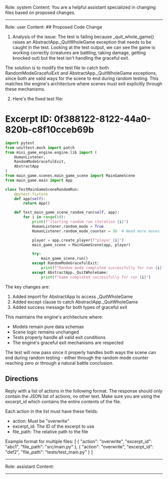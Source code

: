 Role: system
Content: You are a helpful assistant specialized in changing files based on proposed changes.
__________________
Role: user
Content: ## Proposed Code Change
1. Analysis of the issue:
The test is failing because _quit_whole_game() raises an AbstractApp._QuitWholeGame exception that needs to be caught in the test. Looking at the test output, we can see the game is working correctly (creatures are battling, taking damage, getting knocked out) but the test isn't handling the graceful exit.

The solution is to modify the test file to catch both RandomModeGracefulExit and AbstractApp._QuitWholeGame exceptions, since both are valid ways for the scene to end during random testing. This matches the engine's architecture where scenes must exit explicitly through these mechanisms.

2. Here's the fixed test file:

# Excerpt ID: 0f388122-8122-44a0-820b-c8f10cceb69b
```python main_game/tests/test_main_game_scene.py
import pytest
from unittest.mock import patch
from mini_game_engine.engine.lib import (
    HumanListener, 
    RandomModeGracefulExit,
    AbstractApp
)
from main_game.scenes.main_game_scene import MainGameScene
from main_game.main import App

class TestMainGameSceneRandomRun:
    @pytest.fixture
    def app(self):
        return App()

    def test_main_game_scene_random_run(self, app):
        for i in range(10):
            print(f"starting random run iteration {i}")
            HumanListener.random_mode = True
            HumanListener.random_mode_counter = 30  # Need more moves for complex battle scene

            player = app.create_player(f"player_{i}")
            main_game_scene = MainGameScene(app, player)

            try:
                main_game_scene.run()
            except RandomModeGracefulExit:
                print(f"Random mode completed successfully for run {i}")
            except AbstractApp._QuitWholeGame:
                print(f"Game completed successfully for run {i}")
```

The key changes are:
1. Added import for AbstractApp to access _QuitWholeGame
2. Added except clause to catch AbstractApp._QuitWholeGame
3. Added success message for both types of graceful exit

This maintains the engine's architecture where:
- Models remain pure data schemas
- Scene logic remains unchanged
- Tests properly handle all valid exit conditions
- The engine's graceful exit mechanisms are respected

The test will now pass since it properly handles both ways the scene can end during random testing - either through the random mode counter reaching zero or through a natural battle conclusion.

## Directions
Reply with a list of actions in the following format. The response should only contain the JSON list of actions, no other text.
Make sure you are using the excerpt_id which contains the entire contents of the file.

Each action in the list must have these fields:
- action: Must be "overwrite"
- excerpt_id: The ID of the excerpt to use
- file_path: The relative path to the file

Example format for multiple files:
[
    {
        "action": "overwrite",
        "excerpt_id": "abc1",
        "file_path": "src/main.py"
    },
    {
        "action": "overwrite",
        "excerpt_id": "def2",
        "file_path": "tests/test_main.py"
    }
]
__________________
Role: assistant
Content: 
__________________
